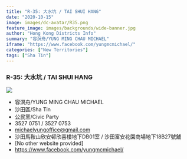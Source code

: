 ```yaml
---
title: "R-35: 大水坑 / TAI SHUI HANG"
date: "2020-10-15"
image: images/dc-avatar/R35.png
feature_image: images/backgrounds/wide-banner.jpg
author: "Hong Kong Districts Info"
summary: "容溟舟/YUNG MING CHAU MICHAEL"
iframe: "https://www.facebook.com/yungmcmichael/"
categories: ["New Territories"]
tags: ["Sha Tin"]
---
```


### R-35: 大水坑 / TAI SHUI HANG  
![](/images/dc-avatar/R35.png)  

 - 容溟舟/YUNG MING CHAU MICHAEL  
 - 沙田區/Sha Tin  
 - 公民黨/Civic Party  
 - 3527 0751 / 3527 0753  
 - michaelyungoffice@gmail.com  
 - 沙田馬鞍山欣安邨欣喜樓地下DB01室 / 沙田富安花園商場地下18B27號舖  
 - [No other website provided]  
 - https://www.facebook.com/yungmcmichael/
